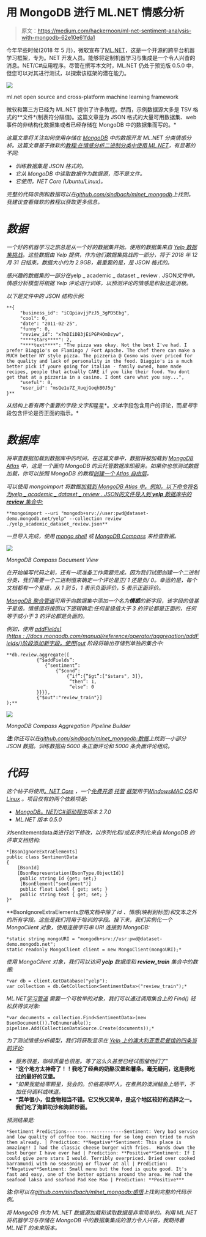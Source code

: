 # 用 MongoDB 进行 ML.NET 情感分析

> 原文：<https://medium.com/hackernoon/ml-net-sentiment-analysis-with-mongodb-62e10e61fda1>

今年早些时候(2018 年 5 月)，微软宣布了[ML.NET](https://www.microsoft.com/net/learn/apps/machine-learning-and-ai/ml-dotnet)，这是一个开源的跨平台机器学习框架，专为。NET 开发人员。能够将定制机器学习与集成是一个令人兴奋的消息。NET/C#应用程序。尽管在撰写本文时，ML.NET 仍处于预览版 0.5.0 中，但您可以对其进行测试，以探索该框架的潜在能力。

![](img/caaf0bb6421770438dd5cca77c49dcad.png)

ml.net open source and cross-platform machine learning framework

微软和第三方已经为 ML.NET 提供了许多教程。然而，示例数据源大多是 TSV 格式的**文件*(制表符分隔值)。这篇文章是为 JSON 格式的大量可用数据集、web 事件的非结构化数据集或者已经存储在 MongoDB 中的数据集而写的。*

*这篇文章将关注如何使用存储在 [MongoDB](https://www.mongodb.com/) 中的数据开发 ML.NET 分类情感分析。这篇文章基于微软的[教程:在情感分析二进制分类中使用 ML.NET](https://docs.microsoft.com/en-gb/dotnet/machine-learning/tutorials/sentiment-analysis)，有显著的不同:*

*   *训练数据集是 JSON 格式的。*
*   *它从 MongoDB 中读取数据作为数据源，而不是文件。*
*   *它使用。NET Core (Ubuntu/Linux)。*

*完整的代码示例和数据可以在[github.com/sindbach/mlnet_mongodb](https://github.com/sindbach/mlnet_mongodb)上找到。我建议查看微软的教程以获取更多信息。*

# ***数据***

*一个好的机器学习之旅总是从一个好的数据集开始。使用的数据集来自 [Yelp 数据集挑战](https://www.yelp.com/dataset/challenge)。这些数据由 Yelp 提供，作为他们数据集挑战的一部分，将于 2018 年 12 月 31 日结束。数据大小约为 2.9GB，最重要的是，是 JSON 格式的。*

*感兴趣的数据集的一部分在*yelp _ academic _ dataset _ review . JSON*文件中。情感分析模型将根据 Yelp 评论进行训练，以预测评论的情感是积极还是消极。*

*以下是文件中的 JSON 结构示例:*

```
**{
     "business_id": "iCQpiavjjPzJ5_3gPD5Ebg",
     "cool": 0,
     "date": "2011-02-25",
     "funny": 0,
     "review_id": "x7mDIiDB3jEiPGPHOmDzyw",
     "****stars****": 2,
     "****text****": "The pizza was okay. Not the best I've had. I prefer Biaggio's on Flamingo / Fort Apache. The chef there can make a MUCH better NY style pizza. The pizzeria @ Cosmo was over priced for the quality and lack of personality in the food. Biaggio's is a much better pick if youre going for italian - family owned, home made recipes, people that actually CARE if you like their food. You dont get that at a pizzeria in a casino. I dont care what you say...",
     "useful": 0,
     "user_id": "msQe1u7Z_XuqjGoqhB0J5g"
}**
```

*从结构上看有两个重要的字段:*文字*和*星星*。*文本*字段包含用户的评论，而*星号*字段包含评论是否正面的指示。*

# ***数据库***

*将审查数据加载到数据库中的时间。在这篇文章中，数据将被加载到 [MongoDB Atlas](https://www.mongodb.com/cloud/atlas) 中，这是一个面向 MongoDB 的云托管数据库即服务。如果你也想测试数据加载，你可以按照 MongoDB 的教程[创建一个 Atlas 自由层](https://docs.mongodb.com/manual/tutorial/atlas-free-tier-setup/)。*

*可以使用 mongoimport 将数据[加载到 MongoDB Atlas 中。例如，以下命令将名为*yelp _ academic _ dataset _ review . JSON*的文件导入到 **yelp** 数据库中的 **review** 集合中:](https://docs.atlas.mongodb.com/import/mongoimport/)*

```
**mongoimport --uri "mongodb+srv://user:pwd@dataset-demo.mongodb.net/yelp" --collection review ./yelp_academic_dataset_review.json**
```

*一旦导入完成，使用 [mongo shell](https://docs.mongodb.com/manual/mongo/) 或 [MongoDB Compass](https://www.mongodb.com/products/compass) 来检查数据。*

*![](img/e33cbd6e9ba34b3faed9fe41451ff159.png)*

*MongoDB Compass Document View*

*在开始编写代码之前，还有一项准备工作需要完成。因为我们试图创建一个二进制分类，我们需要一个二进制值来确定一个评论是正/ 1 还是负/ 0。幸运的是，每个文档都有一个星级，从 1 到 5，1 表示负面评价，5 表示正面评价。*

*[MongoDB 聚合管道](https://docs.mongodb.com/manual/core/aggregation-pipeline/)可用于向数据集中添加一个名为**情感**的新字段，该字段的值基于星级。情感值将按照以下逻辑确定:任何星级值大于 3 的评论都是正面的，任何等于或小于 3 的评论都是负面的。*

*例如，使用 [$addFields](https://docs.mongodb.com/manual/reference/operator/aggregation/addFields/) 阶段添加新字段，使用 [$out](https://docs.mongodb.com/manual/reference/operator/aggregation/out/) 阶段将输出存储到单独的集合中:*

```
**db.review.aggregate([
           {“$addFields”:
              {“sentiment”:
                  {“$cond”:
                      {“if”:{“$gt”:["$stars", 3]}, 
                       “then”: 1, 
                       “else”: 0
           }}}},
           {"$out":"review_train"}]
);**
```

*![](img/fb6a367514984ed5c6ad8fbe45c021b5.png)*

*MongoDB Compass Aggregation Pipeline Builder*

***注**:你还可以在[github.com/sindbach/mlnet_mongodb:数据](https://github.com/sindbach/mlnet_mongodb/tree/master/data)上找到一小部分 JSON 数据。训练数据由 5000 条正面评论和 5000 条负面评论组成。*

# ***代码***

*这个帖子将使用[。NET Core](https://en.wikipedia.org/wiki/.NET_Core) ，一个[免费开源](https://en.wikipedia.org/wiki/Free_and_open-source) [托管](https://en.wikipedia.org/wiki/Managed_code) [框架](https://en.wikipedia.org/wiki/Software_framework)用于[Windows](https://en.wikipedia.org/wiki/Microsoft_Windows)[MAC OS](https://en.wikipedia.org/wiki/MacOS)和 [Linux](https://en.wikipedia.org/wiki/Linux) 。项目仅有的两个依赖项是:*

*   *[MongoDB。NET/C#驱动程序](http://mongodb.github.io/mongo-csharp-driver/)版本 2.7.0*
*   *ML.NET 版本 0.5.0*

*对*sentitementdata*类进行如下修改，以序列化和/或反序列化来自 MongoDB 的评审文档结构:*

```
*[BsonIgnoreExtraElements]
public class SentimentData
{
    [BsonId]
    [BsonRepresentation(BsonType.ObjectId)]
     public string Id {get; set;}
     [BsonElement("sentiment")]
     public float Label { get; set; }
     public string text { get; set; }
}*
```

**BsonIgnoreExtraElements*忽略文档中除了 *id* 、*情感*(映射到标签)和*文本*之外的所有字段。这些是我们将用于培训的字段。接下来，我们实例化一个 *MongoClient* 对象，使用连接字符串 URI 连接到 MongoDB:*

```
*static string mongoURI = "mongodb+srv://usr:pwd@dataset-demo.mongodb.net";
static readonly MongoClient client = new MongoClient(mongoURI);*
```

*使用 *MongoClient* 对象，我们可以访问 **yelp** 数据库和 **review_train** 集合中的数据:*

```
*var db = client.GetDatabase("yelp");
var collection = db.GetCollection<SentimentData>("review_train");*
```

*ML.NET[*学习管道*](https://docs.microsoft.com/en-us/dotnet/api/microsoft.ml.learningpipeline?view=ml-dotnet) 需要一个可枚举的对象，我们可以通过调用集合上的 *Find()* 轻松获得该对象:*

```
*var documents = collection.Find<SentimentData>(new BsonDocument()).ToEnumerable();
pipeline.Add(CollectionDataSource.Create(documents));*
```

*为了测试情感分析模型，我们将获取显示在 [Yelp 上的澳大利亚悉尼餐馆的四条当前评论](https://www.yelp.com.au/c/sydney/restaurants):*

*   *服务很差，咖啡质量也很差。等了这么久甚至已经试图催他们了”*
*   **“这个地方太神奇了！！我吃了经典的奶酪汉堡和薯条。毫无疑问，这是我吃过的最好的汉堡。**
*   *“如果我能给零颗星，我会的。价格高得吓人。在煮熟的澳洲鲳鱼上晒干，不加任何调料或味道。*
*   **“菜单很小，但食物相当不错。它又快又简单，是这个地区较好的选择之一。我们吃了海鲜叻沙和海鲜炒面。**

*预测结果是:*

```
*Sentiment Predictions---------------------Sentiment: Very bad service and low quality of coffee too. Waiting for so long even tried to rush them already. | Prediction: **Negative**Sentiment: This place is amazing!! I had the classic cheese burger with fries.  Hands down the best burger I have ever had | Prediction: **Positive**Sentiment: If I could give zero stars I would. Terribly overpriced. Dried over cooked barramundi with no seasoning or flavor at all | Prediction: **Negative**Sentiment: Small menu but the food is quite good. It's fast and easy, one of the better options around the area. We had the seafood laksa and seafood Pad Kee Mao | Prediction: **Positive***
```

***注**:你可以在[github.com/sindbach/mlnet_mongodb:感悟](https://github.com/sindbach/mlnet_mongodb/tree/master/sentiment)上找到完整的代码示例。*

*将 MongoDB 作为 ML.NET 数据源加载和读取数据是非常简单的。利用 ML.NET 将机器学习与存储在 MongoDB 中的数据集集成的潜力令人兴奋，我期待着 ML.NET 的未来版本。*